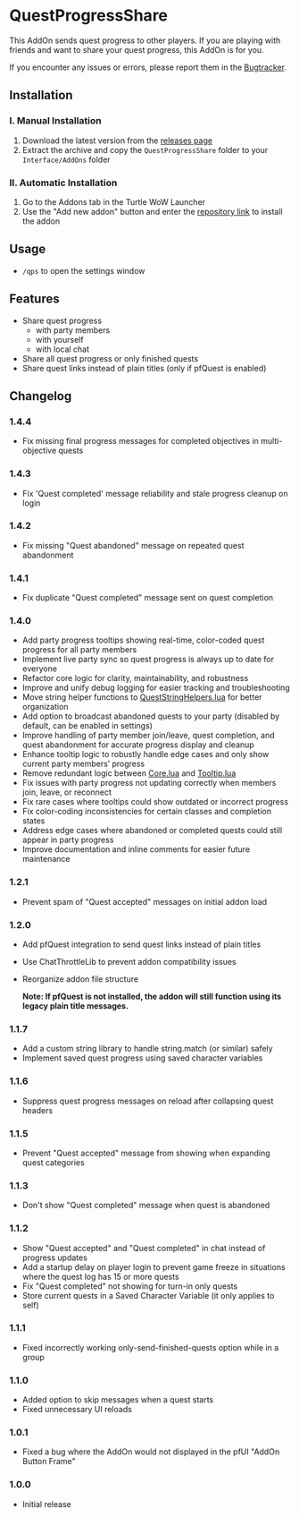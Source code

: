 # QuestProgressShare
This AddOn sends quest progress to other players.
If you are playing with friends and want to share your quest progress, this AddOn is for you.  
  
If you encounter any issues or errors, please report them in the [Bugtracker](https://github.com/Dreambjorn/QuestProgressShare/issues).

## Installation

### I. Manual Installation

1. Download the latest version from the [releases page](https://github.com/Dreambjorn/QuestProgressShare/releases)
2. Extract the archive and copy the `QuestProgressShare` folder to your `Interface/AddOns` folder

### II. Automatic Installation

1. Go to the Addons tab in the Turtle WoW Launcher
2. Use the "Add new addon" button and enter the [repository link](https://github.com/Dreambjorn/QuestProgressShare.git) to install the addon

## Usage
- `/qps` to open the settings window

## Features
- Share quest progress
    - with party members
    - with yourself
    - with local chat
- Share all quest progress or only finished quests
- Share quest links instead of plain titles (only if pfQuest is enabled)

## Changelog

### 1.4.4
- Fix missing final progress messages for completed objectives in multi-objective quests

### 1.4.3
- Fix 'Quest completed' message reliability and stale progress cleanup on login

### 1.4.2
- Fix missing "Quest abandoned" message on repeated quest abandonment

### 1.4.1
- Fix duplicate "Quest completed" message sent on quest completion

### 1.4.0
- Add party progress tooltips showing real-time, color-coded quest progress for all party members
- Implement live party sync so quest progress is always up to date for everyone
- Refactor core logic for clarity, maintainability, and robustness
- Improve and unify debug logging for easier tracking and troubleshooting
- Move string helper functions to [QuestStringHelpers.lua](https://github.com/Dreambjorn/QuestProgressShare/blob/main/util/QuestStringHelpers.lua) for better organization
- Add option to broadcast abandoned quests to your party (disabled by default, can be enabled in settings)
- Improve handling of party member join/leave, quest completion, and quest abandonment for accurate progress display and cleanup
- Enhance tooltip logic to robustly handle edge cases and only show current party members’ progress
- Remove redundant logic between [Core.lua](https://github.com/Dreambjorn/QuestProgressShare/blob/main/Core.lua) and [Tooltip.lua](https://github.com/Dreambjorn/QuestProgressShare/blob/main/Tooltip.lua)
- Fix issues with party progress not updating correctly when members join, leave, or reconnect
- Fix rare cases where tooltips could show outdated or incorrect progress
- Fix color-coding inconsistencies for certain classes and completion states
- Address edge cases where abandoned or completed quests could still appear in party progress
- Improve documentation and inline comments for easier future maintenance

### 1.2.1
- Prevent spam of "Quest accepted" messages on initial addon load

### 1.2.0
- Add pfQuest integration to send quest links instead of plain titles  
- Use ChatThrottleLib to prevent addon compatibility issues  
- Reorganize addon file structure 
 
  **Note: If pfQuest is not installed, the addon will still function using its legacy plain title messages.**

### 1.1.7
- Add a custom string library to handle string.match (or similar) safely
- Implement saved quest progress using saved character variables

### 1.1.6
- Suppress quest progress messages on reload after collapsing quest headers

### 1.1.5
- Prevent "Quest accepted" message from showing when expanding quest categories

### 1.1.3
- Don't show "Quest completed" message when quest is abandoned

### 1.1.2
- Show "Quest accepted" and "Quest completed" in chat instead of progress updates
- Add a startup delay on player login to prevent game freeze in situations where the quest log has 15 or more quests
- Fix "Quest completed" not showing for turn-in only quests
- Store current quests in a Saved Character Variable (it only applies to self)

### 1.1.1
- Fixed incorrectly working only-send-finished-quests option while in a group

### 1.1.0

- Added option to skip messages when a quest starts
- Fixed unnecessary UI reloads

### 1.0.1

- Fixed a bug where the AddOn would not displayed in the pfUI "AddOn Button Frame"

### 1.0.0

- Initial release
